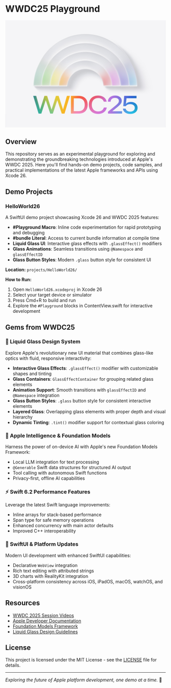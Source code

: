 # WWDC25 Playground

![WWDC25 Logo](images/wwdc1.jpg)

## Overview

This repository serves as an experimental playground for exploring and demonstrating the groundbreaking technologies introduced at Apple's WWDC 2025. Here you'll find hands-on demo projects, code samples, and practical implementations of the latest Apple frameworks and APIs using Xcode 26.

## Demo Projects

### HelloWorld26
A SwiftUI demo project showcasing Xcode 26 and WWDC 2025 features:
- **#Playground Macro**: Inline code experimentation for rapid prototyping and debugging
- **#bundle Literal**: Access to current bundle information at compile time
- **Liquid Glass UI**: Interactive glass effects with `.glassEffect()` modifiers
- **Glass Animations**: Seamless transitions using `@Namespace` and `glassEffectID`
- **Glass Button Styles**: Modern `.glass` button style for consistent UI

**Location:** `projects/HelloWorld26/`

**How to Run:**
1. Open `HelloWorld26.xcodeproj` in Xcode 26
2. Select your target device or simulator
3. Press Cmd+R to build and run
4. Explore the `#Playground` blocks in ContentView.swift for interactive development

## Gems from WWDC25

### 🎨 Liquid Glass Design System
Explore Apple's revolutionary new UI material that combines glass-like optics with fluid, responsive interactivity:
- **Interactive Glass Effects**: `.glassEffect()` modifier with customizable shapes and tinting
- **Glass Containers**: `GlassEffectContainer` for grouping related glass elements
- **Animation Support**: Smooth transitions with `glassEffectID` and `@Namespace` integration
- **Glass Button Styles**: `.glass` button style for consistent interactive elements
- **Layered Glass**: Overlapping glass elements with proper depth and visual hierarchy
- **Dynamic Tinting**: `.tint()` modifier support for contextual glass coloring

### 🧠 Apple Intelligence & Foundation Models
Harness the power of on-device AI with Apple's new Foundation Models Framework:
- Local LLM integration for text processing
- `@Generable` Swift data structures for structured AI output
- Tool calling with autonomous Swift functions
- Privacy-first, offline AI capabilities

### ⚡ Swift 6.2 Performance Features
Leverage the latest Swift language improvements:
- Inline arrays for stack-based performance
- Span type for safe memory operations
- Enhanced concurrency with main actor defaults
- Improved C++ interoperability

### 📱 SwiftUI & Platform Updates
Modern UI development with enhanced SwiftUI capabilities:
- Declarative `WebView` integration
- Rich text editing with attributed strings
- 3D charts with RealityKit integration
- Cross-platform consistency across iOS, iPadOS, macOS, watchOS, and visionOS

## Resources

- [WWDC 2025 Session Videos](https://developer.apple.com/videos/wwdc2025/)
- [Apple Developer Documentation](https://developer.apple.com/documentation/)
- [Foundation Models Framework](https://developer.apple.com/documentation/foundationmodels)
- [Liquid Glass Design Guidelines](https://developer.apple.com/design/human-interface-guidelines/)

## License

This project is licensed under the MIT License - see the [LICENSE](LICENSE) file for details.

---

*Exploring the future of Apple platform development, one demo at a time.* 🚀
